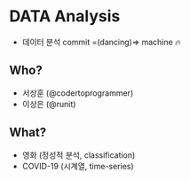 # DATA Analysis
- 데이터 분석 commit =(dancing)=> machine 🔥
## Who?
- 서상훈 (@codertoprogrammer)
- 이상은 (@runit)
## What?
- 영화 (정성적 분석, classification)
- COVID-19 (시계열, time-series)
